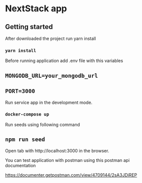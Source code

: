 # NextStack app

## Getting started

After downloaded the project run yarn install

### `yarn install`

Before running application add .env file with this variables

## `MONGODB_URL=your_mongodb_url`

## `PORT=3000`

Run service app in the development mode.

### `docker-compose up`

Run seeds using following command

## `npm run seed`

Open tab with http://localhost:3000 in the browser.

You can test application with postman using this postman api documentation

https://documenter.getpostman.com/view/4709144/2sA3JDiREP
